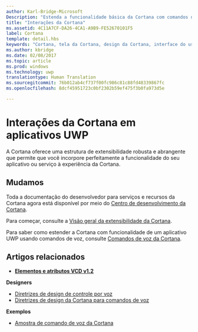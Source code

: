 ```yaml
---
author: Karl-Bridge-Microsoft
Description: "Estenda a funcionalidade básica da Cortana com comandos de voz que ativam um aplicativo UWP e executem uma única ação."
title: "Interações da Cortana"
ms.assetid: 4C11A7CF-DA26-4CA1-A9B9-FE52670101F5
label: Cortana
template: detail.hbs
keywords: "Cortana, tela da Cortana, design da Cortana, interface do usuário, comandos de voz, VCD"
ms.author: kbridge
ms.date: 02/08/2017
ms.topic: article
ms.prod: windows
ms.technology: uwp
translationtype: Human Translation
ms.sourcegitcommit: 76b012ab4cf737f00fc986c81c88fd48339867fc
ms.openlocfilehash: 8dcf45951723c0bf2302b59ef475f3b0fa973d5e

---
```


# <a name="cortana-interactions-in-uwp-apps"></a>Interações da Cortana em aplicativos UWP

A Cortana oferece uma estrutura de extensibilidade robusta e abrangente que permite que você incorpore perfeitamente a funcionalidade do seu aplicativo ou serviço à experiência da Cortana.

## <a name="weve-moved"></a>Mudamos

Toda a documentação do desenvolvedor para serviços e recursos da Cortana agora está disponível por meio do [Centro de desenvolvimento da Cortana](https://developer.microsoft.com/en-us/cortana).

Para começar, consulte a [Visão geral da extensibilidade da Cortana](https://msdn.microsoft.com/cortana/getstarted).

Para saber como estender a Cortana com funcionalidade de um aplicativo UWP usando comandos de voz, consulte [Comandos de voz da Cortana](https://developer.microsoft.com/en-us/cortana). 

## <a name="related-articles"></a>Artigos relacionados

* [**Elementos e atributos VCD v1.2**](https://msdn.microsoft.com/library/windows/apps/dn706593)

**Designers**
* [Diretrizes de design de controle por voz](https://msdn.microsoft.com/windows/uwp/input-and-devices/speech-interactions)
* [Diretrizes de design da Cortana para comandos de voz](https://msdn.microsoft.com/en-us/cortana/voicecommands/voicecommand-design-guidelines)

**Exemplos**
* [Amostra de comando de voz da Cortana](http://go.microsoft.com/fwlink/p/?LinkID=619899)
 

 







<!--HONumber=Dec16_HO2-->


